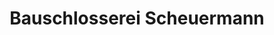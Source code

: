 ---
title: "Bauschlosserei Scheuermann"
url: /gruenberg/bauschlosserei-scheuermann/
shop: Eisenwaren
---